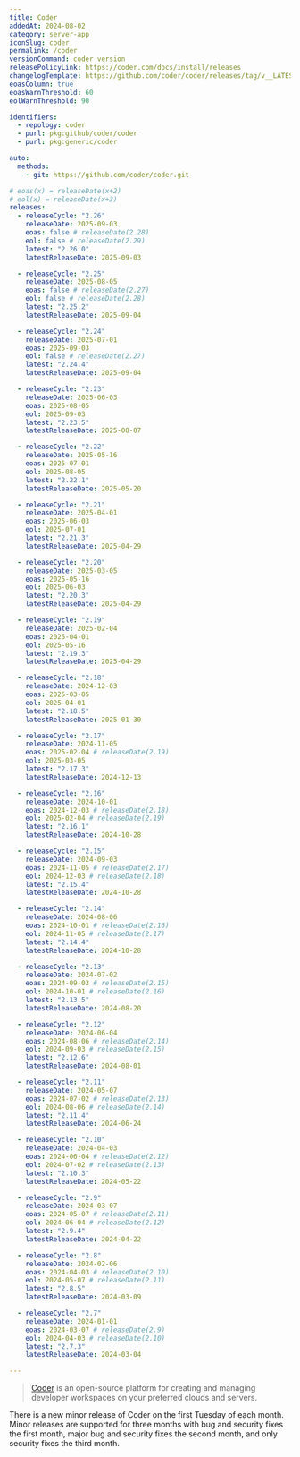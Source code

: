 ```yaml
---
title: Coder
addedAt: 2024-08-02
category: server-app
iconSlug: coder
permalink: /coder
versionCommand: coder version
releasePolicyLink: https://coder.com/docs/install/releases
changelogTemplate: https://github.com/coder/coder/releases/tag/v__LATEST__
eoasColumn: true
eoasWarnThreshold: 60
eolWarnThreshold: 90

identifiers:
  - repology: coder
  - purl: pkg:github/coder/coder
  - purl: pkg:generic/coder

auto:
  methods:
    - git: https://github.com/coder/coder.git

# eoas(x) = releaseDate(x+2)
# eol(x) = releaseDate(x+3)
releases:
  - releaseCycle: "2.26"
    releaseDate: 2025-09-03
    eoas: false # releaseDate(2.28)
    eol: false # releaseDate(2.29)
    latest: "2.26.0"
    latestReleaseDate: 2025-09-03

  - releaseCycle: "2.25"
    releaseDate: 2025-08-05
    eoas: false # releaseDate(2.27)
    eol: false # releaseDate(2.28)
    latest: "2.25.2"
    latestReleaseDate: 2025-09-04

  - releaseCycle: "2.24"
    releaseDate: 2025-07-01
    eoas: 2025-09-03
    eol: false # releaseDate(2.27)
    latest: "2.24.4"
    latestReleaseDate: 2025-09-04

  - releaseCycle: "2.23"
    releaseDate: 2025-06-03
    eoas: 2025-08-05
    eol: 2025-09-03
    latest: "2.23.5"
    latestReleaseDate: 2025-08-07

  - releaseCycle: "2.22"
    releaseDate: 2025-05-16
    eoas: 2025-07-01
    eol: 2025-08-05
    latest: "2.22.1"
    latestReleaseDate: 2025-05-20

  - releaseCycle: "2.21"
    releaseDate: 2025-04-01
    eoas: 2025-06-03
    eol: 2025-07-01
    latest: "2.21.3"
    latestReleaseDate: 2025-04-29

  - releaseCycle: "2.20"
    releaseDate: 2025-03-05
    eoas: 2025-05-16
    eol: 2025-06-03
    latest: "2.20.3"
    latestReleaseDate: 2025-04-29

  - releaseCycle: "2.19"
    releaseDate: 2025-02-04
    eoas: 2025-04-01
    eol: 2025-05-16
    latest: "2.19.3"
    latestReleaseDate: 2025-04-29

  - releaseCycle: "2.18"
    releaseDate: 2024-12-03
    eoas: 2025-03-05
    eol: 2025-04-01
    latest: "2.18.5"
    latestReleaseDate: 2025-01-30

  - releaseCycle: "2.17"
    releaseDate: 2024-11-05
    eoas: 2025-02-04 # releaseDate(2.19)
    eol: 2025-03-05
    latest: "2.17.3"
    latestReleaseDate: 2024-12-13

  - releaseCycle: "2.16"
    releaseDate: 2024-10-01
    eoas: 2024-12-03 # releaseDate(2.18)
    eol: 2025-02-04 # releaseDate(2.19)
    latest: "2.16.1"
    latestReleaseDate: 2024-10-28

  - releaseCycle: "2.15"
    releaseDate: 2024-09-03
    eoas: 2024-11-05 # releaseDate(2.17)
    eol: 2024-12-03 # releaseDate(2.18)
    latest: "2.15.4"
    latestReleaseDate: 2024-10-28

  - releaseCycle: "2.14"
    releaseDate: 2024-08-06
    eoas: 2024-10-01 # releaseDate(2.16)
    eol: 2024-11-05 # releaseDate(2.17)
    latest: "2.14.4"
    latestReleaseDate: 2024-10-28

  - releaseCycle: "2.13"
    releaseDate: 2024-07-02
    eoas: 2024-09-03 # releaseDate(2.15)
    eol: 2024-10-01 # releaseDate(2.16)
    latest: "2.13.5"
    latestReleaseDate: 2024-08-20

  - releaseCycle: "2.12"
    releaseDate: 2024-06-04
    eoas: 2024-08-06 # releaseDate(2.14)
    eol: 2024-09-03 # releaseDate(2.15)
    latest: "2.12.6"
    latestReleaseDate: 2024-08-01

  - releaseCycle: "2.11"
    releaseDate: 2024-05-07
    eoas: 2024-07-02 # releaseDate(2.13)
    eol: 2024-08-06 # releaseDate(2.14)
    latest: "2.11.4"
    latestReleaseDate: 2024-06-24

  - releaseCycle: "2.10"
    releaseDate: 2024-04-03
    eoas: 2024-06-04 # releaseDate(2.12)
    eol: 2024-07-02 # releaseDate(2.13)
    latest: "2.10.3"
    latestReleaseDate: 2024-05-22

  - releaseCycle: "2.9"
    releaseDate: 2024-03-07
    eoas: 2024-05-07 # releaseDate(2.11)
    eol: 2024-06-04 # releaseDate(2.12)
    latest: "2.9.4"
    latestReleaseDate: 2024-04-22

  - releaseCycle: "2.8"
    releaseDate: 2024-02-06
    eoas: 2024-04-03 # releaseDate(2.10)
    eol: 2024-05-07 # releaseDate(2.11)
    latest: "2.8.5"
    latestReleaseDate: 2024-03-09

  - releaseCycle: "2.7"
    releaseDate: 2024-01-01
    eoas: 2024-03-07 # releaseDate(2.9)
    eol: 2024-04-03 # releaseDate(2.10)
    latest: "2.7.3"
    latestReleaseDate: 2024-03-04

---
```


> [Coder](https://coder.com) is an open-source platform for creating and managing developer workspaces on your preferred
> clouds and servers.

There is a new minor release of Coder on the first Tuesday of each month. Minor releases are
supported for three months with bug and security fixes the first month, major bug and security
fixes the second month, and only security fixes the third month.
